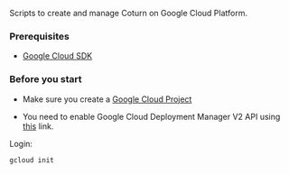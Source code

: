 Scripts to create and manage Coturn on Google Cloud Platform.
### Prerequisites
- [Google Cloud SDK](http://cloud.google.com/sdk)

### Before you start
- Make sure you create a [Google Cloud Project](http://console.cloud.google.com/project)

- You need to enable Google Cloud Deployment Manager V2 API using [this](https://console.developers.google.com/apis/api/deploymentmanager.googleapis.com) link.

Login: 

`gcloud init`

